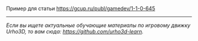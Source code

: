 Пример для статьи https://gcup.ru/publ/gamedev/1-1-0-645

---

*Если вы ищете актуальные обучающие материалы по игровому движку Urho3D, то вам сюда: <https://github.com/urho3d-learn>.*

